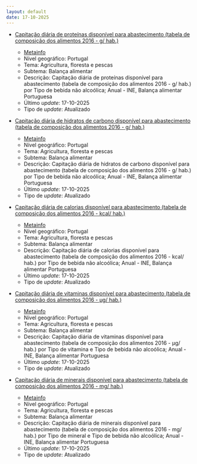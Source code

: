 ```yaml
---
layout: default
date: 17-10-2025
---
```

* [Capitação diária de proteínas disponível para abastecimento (tabela de composição dos alimentos 2016 - g/ hab.)](https://www.ine.pt/xportal/xmain?xpid=INE&xpgid=ine_indicadores&indOcorrCod=0014575&contexto=bd&selTab=tab2)
  * [Metainfo](https://www.ine.pt/bddXplorer/htdocs/minfo.jsp?var_cd=0014575&lingua=PT)
  * Nível geográfico: Portugal
  * Tema: Agricultura, floresta e pescas
  * Subtema: Balança alimentar
  * Descrição: Capitação diária de proteínas disponível para abastecimento (tabela de composição dos alimentos 2016 - g/ hab.) por Tipo de bebida não alcoólica; Anual - INE, Balança alimentar Portuguesa
  * Último _update_: 17-10-2025
  * Tipo de _update_: Atualizado

* [Capitação diária de hidratos de carbono disponível para abastecimento (tabela de composição dos alimentos 2016 - g/ hab.)](https://www.ine.pt/xportal/xmain?xpid=INE&xpgid=ine_indicadores&indOcorrCod=0014576&contexto=bd&selTab=tab2)
  * [Metainfo](https://www.ine.pt/bddXplorer/htdocs/minfo.jsp?var_cd=0014576&lingua=PT)
  * Nível geográfico: Portugal
  * Tema: Agricultura, floresta e pescas
  * Subtema: Balança alimentar
  * Descrição: Capitação diária de hidratos de carbono disponível para abastecimento (tabela de composição dos alimentos 2016 - g/ hab.) por Tipo de bebida não alcoólica; Anual - INE, Balança alimentar Portuguesa
  * Último _update_: 17-10-2025
  * Tipo de _update_: Atualizado

* [Capitação diária de calorias disponível para abastecimento (tabela de composição dos alimentos 2016 - kcal/ hab.)](https://www.ine.pt/xportal/xmain?xpid=INE&xpgid=ine_indicadores&indOcorrCod=0014577&contexto=bd&selTab=tab2)
  * [Metainfo](https://www.ine.pt/bddXplorer/htdocs/minfo.jsp?var_cd=0014577&lingua=PT)
  * Nível geográfico: Portugal
  * Tema: Agricultura, floresta e pescas
  * Subtema: Balança alimentar
  * Descrição: Capitação diária de calorias disponível para abastecimento (tabela de composição dos alimentos 2016 - kcal/ hab.) por Tipo de bebida não alcoólica; Anual - INE, Balança alimentar Portuguesa
  * Último _update_: 17-10-2025
  * Tipo de _update_: Atualizado

* [Capitação diária de vitaminas disponível para abastecimento (tabela de composição dos alimentos 2016 - µg/ hab.)](https://www.ine.pt/xportal/xmain?xpid=INE&xpgid=ine_indicadores&indOcorrCod=0014578&contexto=bd&selTab=tab2)
  * [Metainfo](https://www.ine.pt/bddXplorer/htdocs/minfo.jsp?var_cd=0014578&lingua=PT)
  * Nível geográfico: Portugal
  * Tema: Agricultura, floresta e pescas
  * Subtema: Balança alimentar
  * Descrição: Capitação diária de vitaminas disponível para abastecimento (tabela de composição dos alimentos 2016 - µg/ hab.) por Tipo de vitamina e Tipo de bebida não alcoólica; Anual - INE, Balança alimentar Portuguesa
  * Último _update_: 17-10-2025
  * Tipo de _update_: Atualizado

* [Capitação diária de minerais disponível para abastecimento (tabela de composição dos alimentos 2016 - mg/ hab.)](https://www.ine.pt/xportal/xmain?xpid=INE&xpgid=ine_indicadores&indOcorrCod=0014579&contexto=bd&selTab=tab2)
  * [Metainfo](https://www.ine.pt/bddXplorer/htdocs/minfo.jsp?var_cd=0014579&lingua=PT)
  * Nível geográfico: Portugal
  * Tema: Agricultura, floresta e pescas
  * Subtema: Balança alimentar
  * Descrição: Capitação diária de minerais disponível para abastecimento (tabela de composição dos alimentos 2016 - mg/ hab.) por Tipo de mineral e Tipo de bebida não alcoólica; Anual - INE, Balança alimentar Portuguesa
  * Último _update_: 17-10-2025
  * Tipo de _update_: Atualizado

